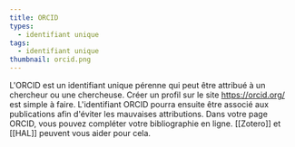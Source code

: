 ```yaml
---
title: ORCID
types:
  - identifiant unique
tags:
  - identifiant unique
thumbnail: orcid.png
---
```


L'ORCID est un identifiant unique pérenne qui peut être attribué à un chercheur ou une chercheuse. 
Créer un profil sur le site https://orcid.org/ est simple à faire. L'identifiant ORCID pourra ensuite être associé aux publications afin d'éviter les mauvaises attributions. 
Dans votre page ORCID, vous pouvez compléter votre bibliographie en ligne. [[Zotero]] et [[HAL]] peuvent vous aider pour cela.


